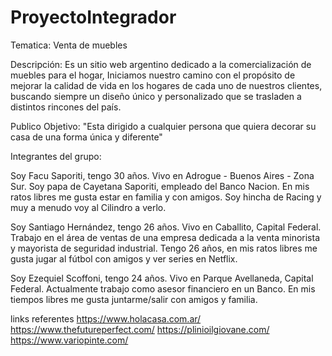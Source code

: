 # ProyectoIntegrador

Tematica: Venta de muebles 

Descripción: Es un sitio web argentino dedicado a la comercialización de muebles para el hogar, Iniciamos nuestro camino con el propósito de mejorar la calidad de vida en los hogares de cada uno de nuestros clientes, buscando siempre un diseño único y personalizado que se trasladen a distintos rincones del país.

Publico Objetivo: "Esta dirigido a cualquier persona que quiera decorar su casa de una forma única y diferente" 

Integrantes del grupo:

Soy Facu Saporiti, tengo 30 años. Vivo en Adrogue - Buenos Aires - Zona Sur. Soy papa de Cayetana Saporiti, empleado del Banco Nacion. En mis ratos libres me gusta estar en familia y con amigos. Soy hincha de Racing y muy a menudo voy al Cilindro a verlo.

Soy Santiago Hernández, tengo 26 años. Vivo en Caballito, Capital Federal. Trabajo en el área de ventas de una empresa dedicada a la venta minorista y mayorista de seguridad industrial. Tengo 26 años, en mis ratos libres me gusta jugar al fútbol con amigos y ver series en Netflix.

Soy Ezequiel Scoffoni, tengo 24 años. Vivo en Parque Avellaneda, Capital Federal. Actualmente trabajo como asesor financiero en un Banco. En mis tiempos libres me gusta juntarme/salir con amigos y familia.

links referentes 
 https://www.holacasa.com.ar/  https://www.thefutureperfect.com/ https://plinioilgiovane.com/ https://www.variopinte.com/
